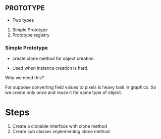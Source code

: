 ## PROTOTYPE

- Two types

1. Simple Prototype
2. Prototype registry

### Simple Prototype

- create clone method for object creation.

- Used when instance creation is hard.

Why we need this?

For suppose converting field values to pixels is heavy task in graphics. So we create only once and reuse it for same type of object.

# Steps

1. Create a clonable interface with clone method
2. Create sub classes implementing clone method.
